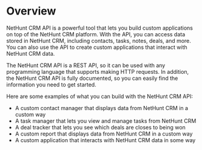 # Overview

NetHunt CRM API is a powerful tool that lets you build custom applications on top of the NetHunt CRM platform. With the API, you can access data stored in NetHunt CRM, including contacts, tasks, notes, deals, and more. You can also use the API to create custom applications that interact with NetHunt CRM data.

The NetHunt CRM API is a REST API, so it can be used with any programming language that supports making HTTP requests. In addition, the NetHunt CRM API is fully documented, so you can easily find the information you need to get started.

Here are some examples of what you can build with the NetHunt CRM API:

- A custom contact manager that displays data from NetHunt CRM in a custom way
- A task manager that lets you view and manage tasks from NetHunt CRM
- A deal tracker that lets you see which deals are closes to being won
- A custom report that displays data from NetHunt CRM in a custom way
- A custom application that interacts with NetHunt CRM data in some way

